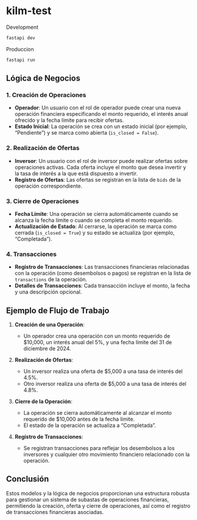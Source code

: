 # kilm-test

Development
```sh
fastapi dev
```

Produccion
```sh
fastapi run 
```


## Lógica de Negocios

### 1. Creación de Operaciones
- **Operador**: Un usuario con el rol de operador puede crear una nueva operación financiera especificando el monto requerido, el interés anual ofrecido y la fecha límite para recibir ofertas.
- **Estado Inicial**: La operación se crea con un estado inicial (por ejemplo, “Pendiente”) y se marca como abierta (`is_closed = False`).

### 2. Realización de Ofertas
- **Inversor**: Un usuario con el rol de inversor puede realizar ofertas sobre operaciones activas. Cada oferta incluye el monto que desea invertir y la tasa de interés a la que está dispuesto a invertir.
- **Registro de Ofertas**: Las ofertas se registran en la lista de `bids` de la operación correspondiente.

### 3. Cierre de Operaciones
- **Fecha Límite**: Una operación se cierra automáticamente cuando se alcanza la fecha límite o cuando se completa el monto requerido.
- **Actualización de Estado**: Al cerrarse, la operación se marca como cerrada (`is_closed = True`) y su estado se actualiza (por ejemplo, “Completada”).

### 4. Transacciones
- **Registro de Transacciones**: Las transacciones financieras relacionadas con la operación (como desembolsos o pagos) se registran en la lista de `transactions` de la operación.
- **Detalles de Transacciones**: Cada transacción incluye el monto, la fecha y una descripción opcional.

## Ejemplo de Flujo de Trabajo

1. **Creación de una Operación**:
   - Un operador crea una operación con un monto requerido de \$10,000, un interés anual del 5%, y una fecha límite del 31 de diciembre de 2024.

2. **Realización de Ofertas**:
   - Un inversor realiza una oferta de \$5,000 a una tasa de interés del 4.5%.
   - Otro inversor realiza una oferta de \$5,000 a una tasa de interés del 4.8%.

3. **Cierre de la Operación**:
   - La operación se cierra automáticamente al alcanzar el monto requerido de \$10,000 antes de la fecha límite.
   - El estado de la operación se actualiza a “Completada”.

4. **Registro de Transacciones**:
   - Se registran transacciones para reflejar los desembolsos a los inversores y cualquier otro movimiento financiero relacionado con la operación.

## Conclusión

Estos modelos y la lógica de negocios proporcionan una estructura robusta para gestionar un sistema de subastas de operaciones financieras, permitiendo la creación, oferta y cierre de operaciones, así como el registro de transacciones financieras asociadas.